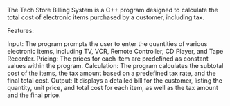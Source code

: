 The Tech Store Billing System is a C++ program designed to calculate the total cost of electronic items purchased by a customer, including tax. 

Features:

Input: The program prompts the user to enter the quantities of various electronic items, including TV, VCR, Remote Controller, CD Player, and Tape Recorder.
Pricing: The prices for each item are predefined as constant values within the program.
Calculation: The program calculates the subtotal cost of the items, the tax amount based on a predefined tax rate, and the final total cost.
Output: It displays a detailed bill for the customer, listing the quantity, unit price, and total cost for each item, as well as the tax amount and the final price.
